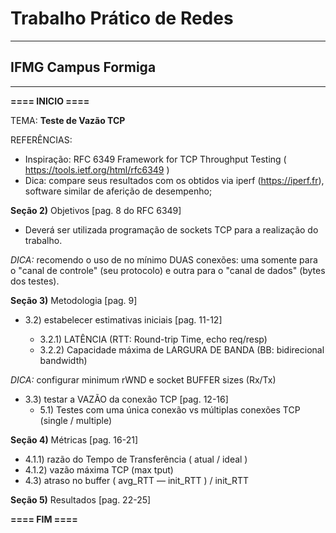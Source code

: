 # Trabalho Prático de Redes

---

## IFMG Campus Formiga

---

**==== INICIO ====**

TEMA: **Teste de Vazão TCP**

REFERÊNCIAS:

- Inspiração: RFC 6349 Framework for TCP Throughput Testing ( https://tools.ietf.org/html/rfc6349 )
- Dica: compare seus resultados com os obtidos via iperf (https://iperf.fr), software similar de aferição de desempenho;

**Seção 2)** Objetivos [pag. 8 do RFC 6349]

- Deverá ser utilizada programação de sockets TCP para a realização do trabalho.

_DICA:_ recomendo o uso de no mínimo DUAS conexões: uma somente para o "canal de controle" (seu protocolo) e outra para o "canal de dados" (bytes dos testes).

**Seção 3)** Metodologia [pag. 9]

- 3.2) estabelecer estimativas iniciais [pag. 11-12]

  - 3.2.1) LATÊNCIA (RTT: Round-trip Time, echo req/resp)
  - 3.2.2) Capacidade máxima de LARGURA DE BANDA (BB: bidirecional bandwidth)

_DICA:_ configurar minimum rWND e socket BUFFER sizes (Rx/Tx)

- 3.3) testar a VAZÃO da conexão TCP [pag. 12-16]
  - 5.1) Testes com uma única conexão vs múltiplas conexões TCP (single / multiple)

**Seção 4)** Métricas [pag. 16-21]

- 4.1.1) razão do Tempo de Transferência ( atual / ideal )
- 4.1.2) vazão máxima TCP (max tput)
- 4.3) atraso no buffer ( avg_RTT — init_RTT ) / init_RTT

**Seção 5)** Resultados [pag. 22-25]

**==== FIM ====**
